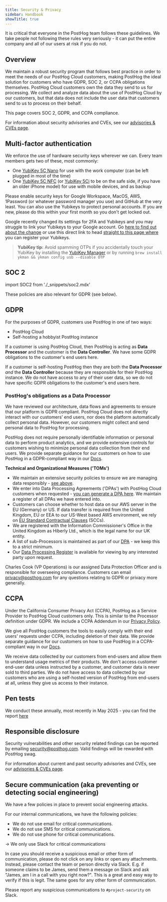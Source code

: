 ```yaml
---
title: Security & Privacy
sidebar: Handbook
showTitle: true
---
```


It is critical that everyone in the PostHog team follows these guidelines. We take people not following these rules very seriously - it can put the entire company and all of our users at risk if you do not.

## Overview

We maintain a robust security program that follows best practice in order to meet the needs of our PostHog Cloud customers, making PostHog the ideal solution for customers who have GDPR, SOC 2, or CCPA obligations themselves. PostHog Cloud customers own the data they send to us for processing. We collect and analyze data about the use of PostHog Cloud by our customers, but that data does not include the user data that customers send to us to process on their behalf. 

This page covers SOC 2, GDPR, and CCPA compliance.

For information about security advisories and CVEs, see our [advisories & CVEs page](/handbook/company/security-advisories).

## Multi-factor authentication 

We enforce the use of hardware security keys wherever we can. Every team members gets two of these, most commonly:

- One [YubiKey 5C Nano](https://www.yubico.com/gb/product/yubikey-5-series/yubikey-5c-nano/) for use with the work computer (can be left plugged in most of the time)
- One [YubiKey 5C NFC](https://www.yubico.com/gb/product/yubikey-5-series/yubikey-5c-nfc/) (or [YubiKey 5Ci](https://www.yubico.com/gb/product/yubikey-5-series/yubikey-5ci/) to be on the safe side, if you have an older iPhone model) for use with mobile devices, and as backup

Please enable security keys for Google Workspace, MacOS, AWS, 1Password (or whatever password manager you use) and GitHub at the very least. You can also use the Yubikeys to protect personal accounts. If you are new, please do this within your first month so you don't get locked out.

Google recently changed its settings for 2FA and Yubikeys and you may struggle to link your Yubikeys to your Google account. Go [here to find out about the change](https://joshua.hu/enrolling-hardware-keys-2fa-google-workspace) or use this direct link to head [straight to this page where](https://myaccount.google.com/signinoptions/two-step-verification?flow=sk&opendialog=addsk) you can register your Yubikeys. 

> **YubiKey tip:** Avoid spamming OTPs if you accidentally touch your YubiKey by installing the [YubiKey Manager](https://www.yubico.com/support/download/yubikey-manager/) or by running `brew install ykman && ykman config usb --disable OTP`

## SOC 2
import SOC2 from './_snippets/soc2.mdx'

<SOC2 />

These policies are also relevant for GDPR (see below). 

## GDPR

For the purposes of GDPR, customers use PostHog in one of two ways:

- PostHog Cloud
- Self-hosting a hobbyist PostHog instance

If a customer is using PostHog Cloud, then PostHog is acting as **Data Processor** and the customer is the **Data Controller**. We have some GDPR obligations to the customer's end users here. 

If a customer is self-hosting PostHog then they are both the **Data Processor** _and_ the **Data Controller** because they are responsible for their PostHog instance. We do not have access to any of their user data, so we do not have specific GDPR obligations to the customer's end users here. 

### PostHog's obligations as a Data Processor

We have reviewed our architecture, data flows and agreements to ensure that our platform is GDPR compliant. PostHog Cloud does not directly interact with our customers’ end users, nor does the platform automatically collect personal data. However, our customers might collect and send personal data to PostHog for processing. 

PostHog does not require personally identifiable information or personal data to perform product analytics, and we provide extensive controls for customers wishing to minimize personal data collection from their end users. We provide separate guidance for our customers on how to use PostHog in a GDPR-compliant way in our [Docs](/docs/privacy/gdpr-compliance). 

**Technical and Organizational Measures ('TOMs')**

- We maintain an extensive security policies to ensure we are managing data responsibly - [see above](/handbook/company/security#policies).  
- We enter into Data Processing Agreements ('DPAs') with PostHog Cloud customers when requested - [you can generate a DPA here](/dpa). We maintain a register of all DPAs we have entered into. 
- Customers can choose whether to host data on our AWS server in the EU (Germany) or US. If data transfer is required from the United Kingdom, EU or EEA to our US-West based AWS environment, we rely on [EU Standard Contractual Clauses](https://docs.google.com/document/d/1reTUk6VTsTLo1ErNYn-Tdmj_ETo8QYNH6tNCaebDwpE/edit?usp=sharing) (SCCs). 
- We are registered with the Information Commissioner's Office in the United Kingdom as Hiberly Ltd., which is the legal name for our UK entity. 
- A list of sub-Processors is maintained as part of our [DPA](/dpa) - we keep this to a strict minimum.
- Our [Data Processing Register](https://docs.google.com/spreadsheets/d/1HRBhfYINn8jAgwzggVfVH0ttaCfUC18SFAWHU1cjejg/edit#gid=1554885211) is available for viewing by any interested party upon request. 

Charles Cook (VP Operations) is our assigned Data Protection Officer and is responsible for overseeing compliance. Customers can email privacy@posthog.com for any questions relating to GDPR or privacy more generally. 

## CCPA

Under the California Consumer Privacy Act (CCPA), PostHog as a Service Provider to PostHog Cloud customers only. This is similar to the Processor definition under GDPR. We include a CCPA Addendum in our [Privacy Policy](/privacy). 

We give all PostHog customers the tools to easily comply with their end users' requests under CCPA, including deletion of their data. We provide separate guidance for our customers on how to use PostHog in a CCPA-compliant way in our [Docs](/docs/privacy/ccpa-compliance). 

We receive data collected by our customers from end-users and allow them to understand usage metrics of their products. We don't access customer end-user data unless instructed by a customer, and customer data is never sold to third parties. We do not have access to data collected by our customers who are using a self-hosted version of PostHog from end-users at all, unless they give us access to their instance. 

## Pen tests

We conduct these annually, most recently in May 2025 - you can find the report [here](https://drive.google.com/file/d/1JoR74x6U7Kh_0HA8sLDe0AN6YK5-OOZ5/view?usp=sharing) 

## Responsible disclosure

Security vulnerabilities and other security related findings can be reported by emailing security@posthog.com. Valid findings will be rewarded with PostHog swag.

For information about current and past security advisories and CVEs, see our [advisories & CVEs page](/handbook/company/security-advisories).

## Secure communication (aka preventing or detecting social engineering)

We have a few policies in place to prevent social engineering attacks. 

For our internal communications, we have the following policies:
- We do not use email for critical communications. 
- We do not use SMS for critical communications. 
- We do not use phone for critical communications. 

-> We only use Slack for critical communications

In case you should receive a suspicious email or other form of communication, please do not click on any links or open any attachments. Instead, please contact the team or person directly via Slack. E.g. if someone claims to be James, send them a message on Slack and ask "James, am I in a call with you right now?". This is a great and easy way to verify if this is legit. The same goes for any other form of communication. 

Please report any suspicious communications to `#project-security` on Slack. 
